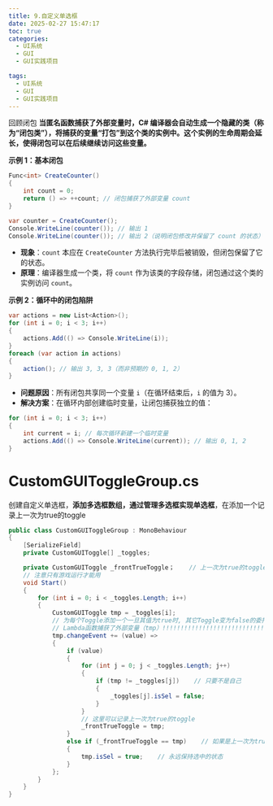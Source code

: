 ```yaml
---
title: 9.自定义单选框
date: 2025-02-27 15:47:17
toc: true
categories:
  - UI系统
  - GUI
  - GUI实践项目

tags:
  - UI系统
  - GUI
  - GUI实践项目
---
```


回顾闭包
**当匿名函数捕获了外部变量时，C# 编译器会自动生成一个隐藏的类（称为“闭包类”），将捕获的变量“打包”到这个类的实例中。这个实例的生命周期会延长，使得闭包可以在后续继续访问这些变量。**

**示例 1：基本闭包**
```cs
Func<int> CreateCounter()
{
    int count = 0;
    return () => ++count; // 闭包捕获了外部变量 count
}

var counter = CreateCounter();
Console.WriteLine(counter()); // 输出 1
Console.WriteLine(counter()); // 输出 2（说明闭包修改并保留了 count 的状态）
```
- **现象**：`count` 本应在 `CreateCounter` 方法执行完毕后被销毁，但闭包保留了它的状态。
- **原理**：编译器生成一个类，将 `count` 作为该类的字段存储，闭包通过这个类的实例访问 `count`。

**示例 2：循环中的闭包陷阱**
```cs
var actions = new List<Action>();
for (int i = 0; i < 3; i++)
{
    actions.Add(() => Console.WriteLine(i));
}
foreach (var action in actions)
{
    action(); // 输出 3, 3, 3（而非预期的 0, 1, 2）
}
```
- **问题原因**：所有闭包共享同一个变量 `i`（在循环结束后，`i` 的值为 3）。
- **解决方案**：在循环内部创建临时变量，让闭包捕获独立的值：

```cs
for (int i = 0; i < 3; i++)
{
    int current = i; // 每次循环新建一个临时变量
    actions.Add(() => Console.WriteLine(current)); // 输出 0, 1, 2
}
```

# CustomGUIToggleGroup.cs
创建自定义单选框，**添加多选框数组，通过管理多选框实现单选框**，在添加一个记录上一次为true的toggle
```csharp
public class CustomGUIToggleGroup : MonoBehaviour
{
    [SerializeField]
    private CustomGUIToggle[] _toggles;

    private CustomGUIToggle _frontTrueToggle；    // 上一次为true的toggle
    // 注意只有游戏运行才能用
    void Start()
    {
        for (int i = 0; i < _toggles.Length; i++)
        {
            CustomGUIToggle tmp = _toggles[i];
            // 为每个Toggle添加一个一旦其值为true时, 其它Toggle变为false的委托
            // Lambda函数捕获了外部变量（tmp）!!!!!!!!!!!!!!!!!!!!!!!!!!!!!!!
            tmp.changeEvent += (value) =>
            {
                if (value)
                {
                    for (int j = 0; j < _toggles.Length; j++)
                    {
                        if (tmp != _toggles[j])    // 只要不是自己
                        {
                            _toggles[j].isSel = false;
                        }
                    }
                    // 这里可以记录上一次为true的toggle
                    _frontTrueToggle = tmp;
                }
                else if (_frontTrueToggle == tmp)    // 如果是上一次为true的toggle
                {
                    tmp.isSel = true;    // 永远保持选中的状态
                }
            };
        }
    }
}
```